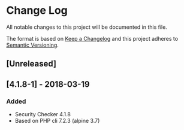 # Change Log
All notable changes to this project will be documented in this file.

The format is based on [Keep a Changelog](http://keepachangelog.com/)
and this project adheres to [Semantic Versioning](http://semver.org/).

## [Unreleased]

## [4.1.8-1] - 2018-03-19
### Added
- Security Checker 4.1.8
- Based on PHP cli 7.2.3 (alpine 3.7)
